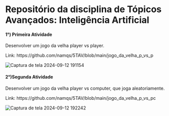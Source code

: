 <h1>Repositório da disciplina de Tópicos Avançados: Inteligência Artificial</h1>

<h4>1°) Primeira Atividade</h4>
<p>Desenvolver um jogo da velha player vs player.</p>
<p>Link: https://github.com/namqs/5TAV/blob/main/jogo_da_velha_p_vs_p</p>

![Captura de tela 2024-09-12 191154](https://github.com/user-attachments/assets/a2605ab9-c9f7-4248-8378-a229dfb57f47)
<h4>2°)Segunda Atividade </h4>
<p>Desenvolver um jogo da velha player vs computer, que joga aleatoriamente.</p>
<p>Link: https://github.com/namqs/5TAV/blob/main/jogo_da_velha_p_vs_pc </p>


![Captura de tela 2024-09-12 192242](https://github.com/user-attachments/assets/1e25f8a3-ccb4-4cae-a0c6-1c1b3d609be9)
